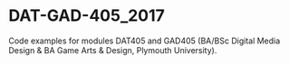 # DAT-GAD-405_2017
Code examples for modules DAT405 and GAD405 (BA/BSc Digital Media Design &amp; BA Game Arts &amp; Design, Plymouth University).
